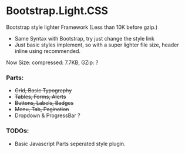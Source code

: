 # Bootstrap.Light.CSS

Bootstrap style lighter Framework (Less than 10K before gzip.)

- Same Syntax with Bootstrap, try just change the style link
- Just basic styles implement, so with a super lighter file size, header inline using recommended.

Now Size: compressed: 7.7KB, GZip: ?

### Parts:

- <del>Grid, Basic Typography </del>
- <del>Tables, Forms, Alerts</del>
- <del>Buttons, Labels, Badges</del>
- <del>Menu, Tab, Pagination</del>
- Dropdown & ProgressBar ?

### TODOs:

- Basic Javascript Parts seperated style plugin.